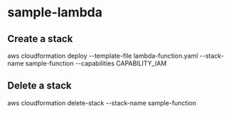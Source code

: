 # sample-lambda

## Create a stack
aws cloudformation deploy --template-file lambda-function.yaml --stack-name sample-function --capabilities CAPABILITY_IAM

## Delete a stack
aws cloudformation delete-stack --stack-name sample-function

